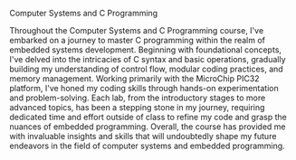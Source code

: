 Computer Systems and C Programming

Throughout the Computer Systems and C Programming course,
I've embarked on a journey to master C programming within the realm of embedded systems development. 
Beginning with foundational concepts, I've delved into the intricacies of C syntax and basic operations, 
gradually building my understanding of control flow, modular coding practices, and memory management. 
Working primarily with the MicroChip PIC32 platform, I've honed my coding skills through hands-on experimentation and problem-solving. 
Each lab, from the introductory stages to more advanced topics, has been a stepping stone in my journey, requiring dedicated time and effort 
outside of class to refine my code and grasp the nuances of embedded programming. Overall, the course has provided me with invaluable insights and skills 
that will undoubtedly shape my future endeavors in the field of computer systems and embedded programming.






